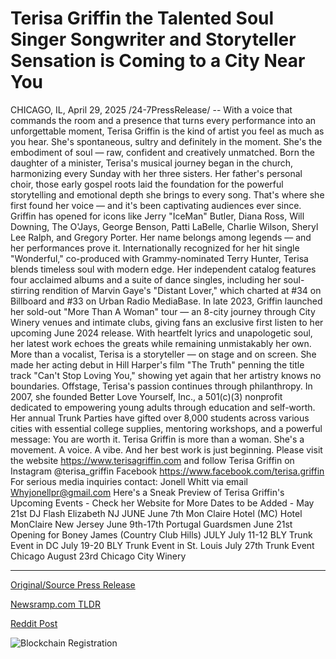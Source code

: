 # Terisa Griffin the Talented Soul Singer Songwriter and Storyteller Sensation is Coming to a City Near You

CHICAGO, IL, April 29, 2025 /24-7PressRelease/ -- With a voice that commands the room and a presence that turns every performance into an unforgettable moment, Terisa Griffin is the kind of artist you feel as much as you hear. She's spontaneous, sultry and definitely in the moment. She's the embodiment of soul — raw, confident and creatively unmatched.  Born the daughter of a minister, Terisa's musical journey began in the church, harmonizing every Sunday with her three sisters. Her father's personal choir, those early gospel roots laid the foundation for the powerful storytelling and emotional depth she brings to every song. That's where she first found her voice — and it's been captivating audiences ever since.  Griffin has opened for icons like Jerry "IceMan" Butler, Diana Ross, Will Downing, The O'Jays, George Benson, Patti LaBelle, Charlie Wilson, Sheryl Lee Ralph, and Gregory Porter. Her name belongs among legends — and her performances prove it.  Internationally recognized for her hit single "Wonderful," co-produced with Grammy-nominated Terry Hunter, Terisa blends timeless soul with modern edge. Her independent catalog features four acclaimed albums and a suite of dance singles, including her soul-stirring rendition of Marvin Gaye's "Distant Lover," which charted at #34 on Billboard and #33 on Urban Radio MediaBase.  In late 2023, Griffin launched her sold-out "More Than A Woman" tour — an 8-city journey through City Winery venues and intimate clubs, giving fans an exclusive first listen to her upcoming June 2024 release. With heartfelt lyrics and unapologetic soul, her latest work echoes the greats while remaining unmistakably her own.  More than a vocalist, Terisa is a storyteller — on stage and on screen. She made her acting debut in Hill Harper's film "The Truth" penning the title track "Can't Stop Loving You," showing yet again that her artistry knows no boundaries.  Offstage, Terisa's passion continues through philanthropy. In 2007, she founded Better Love Yourself, Inc., a 501(c)(3) nonprofit dedicated to empowering young adults through education and self-worth. Her annual Trunk Parties have gifted over 8,000 students across various cities with essential college supplies, mentoring workshops, and a powerful message: You are worth it.  Terisa Griffin is more than a woman. She's a movement. A voice. A vibe. And her best work is just beginning.   Please visit the website https://www.terisagriffin.com and follow Terisa Griffin on  Instagram @terisa_griffin  Facebook https://www.facebook.com/terisa.griffin  For serious media inquiries contact: Jonell Whitt via email Whyjonellpr@gmail.com  Here's a Sneak Preview of Terisa Griffin's Upcoming Events - Check her Website for More Dates to be Added -  May 21st DJ Flash Elizabeth NJ   JUNE June 7th Mon Claire Hotel (MC) Hotel MonClaire New Jersey  June 9th-17th Portugal Guardsmen June 21st Opening for Boney James (Country Club Hills)  JULY July 11-12 BLY Trunk Event in DC July 19-20 BLY Trunk Event in St. Louis July 27th Trunk Event Chicago  August 23rd Chicago City Winery 

---

[Original/Source Press Release](https://www.24-7pressrelease.com/press-release/522262/terisa-griffin-the-talented-soul-singer-songwriter-and-storyteller-sensation-is-coming-to-a-city-near-you)
                    

[Newsramp.com TLDR](https://newsramp.com/curated-news/soulful-artist-terisa-griffin-continues-to-captivate-audiences-with-powerful-storytelling-and-philanthropy-efforts/418e3ec46371974026b1a1423f234395) 

 



[Reddit Post](https://www.reddit.com/r/eventNews/comments/1kai16q/soulful_artist_terisa_griffin_continues_to/) 



![Blockchain Registration](https://cdn.newsramp.app/24-7PressRelease/qrcode/254/29/tall2Gua.webp)